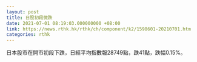 ```yaml
---
layout: post
title: 日股初段微跌
date: 2021-07-01 08:19:03.000000000 +08:00
link: https://news.rthk.hk/rthk/ch/component/k2/1598601-20210701.htm
categories: rthk
---
```


日本股市在開市初段下跌，日經平均指數報28749點，跌41點，跌幅0.15%。
